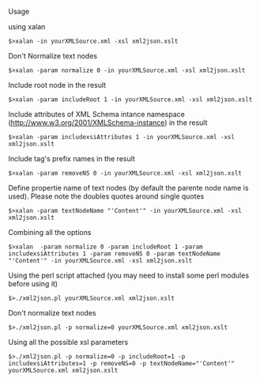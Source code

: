 Usage

using xalan

	$>xalan -in yourXMLSource.xml -xsl xml2json.xslt


Don't Normalize text nodes

	$>xalan -param normalize 0 -in yourXMLSource.xml -xsl xml2json.xslt


Include root node in the result 

	$>xalan -param includeRoot 1 -in yourXMLSource.xml -xsl xml2json.xslt

Include attributes of XML Schema intance namespace (http://www.w3.org/2001/XMLSchema-instance)  in the result<br> 

	$>xalan -param includexsiAttributes 1 -in yourXMLSource.xml -xsl xml2json.xslt

Include tag's prefix names in the result 

	$>xalan -param removeNS 0 -in yourXMLSource.xml -xsl xml2json.xslt

Define propertie name of text nodes (by default the parente node name is used). Please note the doubles quotes around single quotes

	$>xalan -param textNodeName "'Content'" -in yourXMLSource.xml -xsl xml2json.xslt

Combining all the options

	$>xalan  -param normalize 0 -param includeRoot 1 -param includexsiAttributes 1 -param removeNS 0 -param textNodeName "'Content'" -in yourXMLSource.xml -xsl xml2json.xslt


Using the perl script attached (you may need to install some perl modules before using it)

	$>./xml2json.pl yourXMLSource.xml xml2json.xslt

Don't normalize text nodes

	$>./xml2json.pl -p normalize=0 yourXMLSource.xml xml2json.xslt

Using all the possible xsl parameters

	$>./xml2json.pl -p normalize=0 -p includeRoot=1 -p includexsiAttributes=1 -p removeNS=0 -p textNodeName="'Content'" yourXMLSource.xml xml2json.xslt




